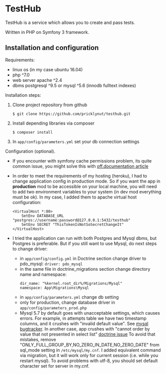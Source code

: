 TestHub
=======

TestHub is a service which allows you to create and pass tests.

Written in PHP on Symfony 3 framework.

Installation and configuration
------------------------------

Requirements:
  * linux os (in my case ubuntu 16.04)
  * php ^7.0
  * web server apache ^2.4
  * dbms postgresql ^9.5 or mysql ^5.6 (innodb fulltext indexes)

Installation steps:
  1. Clone project repository from github
  
        ```
        $ git clone https://github.com/pricklynut/testhub.git
        ```
  1. Install depending libraries via composer
        ```
        $ composer install  
        ```
  1. In `app/config/parameters.yml` set your db connection settings
  
Configuration (optional).
  * If you encounter with symfony cache permissions problem, its quite common issue, you might solve this with
  [off.documentation article](https://symfony.com/doc/current/setup/file_permissions.html)
  
  * In order to meet the requirements of my hosting (heroku), I had to change application config in production mode.
  So if you want the app in **production** mod to be accessible on your local machine, you will need to add
  two environment variables to your system (in dev mod everything must be ok). In my case, I added them to apache
  virtual host configuration:
        
    ```
    <VirtualHost *:80>
        SetEnv DATABASE_URL "postgres://username:password@127.0.0.1:5432/testhub"
        SetEnv SECRET "ThisTokenIsNotSoSecretChangeIt"
    </VirtualHost>
     ```
  * I tried the application can run with both Postgres and Mysql dbms, but Postgres is preferable.
  But if you still want to use Mysql, do next steps to change driver:
    * in `app/config/config.yml` in Doctrine section change driver to pdo_mysql: `driver: pdo_mysql`
    * in the same file in doctrine_migrations section change directory name and namespace: 
        ```
        dir_name: "%kernel.root_dir%/Migrations/Mysql"
        namespace: App\Migrations\Mysql
        ```
    * in `app/config/parameters.yml` change db setting
    * only for production, change database driver in `app/config/parameters_prod.php`
    * Mysql 5.7 by default goes with unacceptable settings, which causes errors. For example, in attempts table we have
    two timestamp columns, and it crushes with "invalid default value".
    See [mysql bugtracker](https://bugs.mysql.com/bug.php?id=80163).
    In another case, app crushes with "cannot order by value that not presented in select list"
    [doctrine issue](https://github.com/doctrine/doctrine2/issues/5622)
    To avoid that mistakes, remove "ONLY_FULL_GROUP_BY,NO_ZERO_IN_DATE,NO_ZERO_DATE" from sql_mode setting
    in `/etc/mysql/my.cnf`. I added equivalent command via migration, but it will work only for current session
    (i.e. while you restart mysql).
    To avoid problems with utf-8, you should set default character set for server in my.cnf.
    